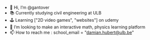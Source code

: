 - 👋 Hi, I’m @gantover
- 📚 Currently studying civil engineering at ULB
- 🕹️ Learning ["2D video games", "websites"] on udemy
- 💞️ I’m looking to make an interactive math, physics learning platform
- 📫 How to reach me : school_email = "damian.hubert@ulb.be"

<!---
gantover/gantover is a ✨ special ✨ repository because its `README.md` (this file) appears on your GitHub profile.
You can click the Preview link to take a look at your changes.
--->
